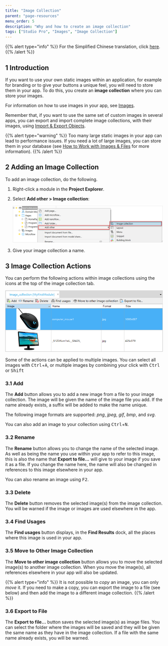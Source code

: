 ```yaml
---
title: "Image Collection"
parent: "page-resources"
menu_order: 5
description: "Why and how to create an image collection"
tags: ["Studio Pro", "Images", "Image Collection"]
---
```


{{% alert type="info" %}}
For the Simplified Chinese translation, click [here]().
{{% /alert %}}

## 1 Introduction

If you want to use your own static images within an application, for example for branding or to give your buttons a unique feel, you will need to store them in your app. To do this, you create an **image collection** where you can store your images.

For information on how to use images in your app, see [Images](images).

Remember that, if you want to use the same set of custom images in several apps, you can export and import complete image collections, with their images, using [Import & Export Objects](/howto8/integration/importing-and-exporting-objects).

{{% alert type="warning" %}}
Too many large static images in your app can lead to performance issues. If you need a lot of large images, you can store them in your database (see [How to Work with Images & Files](/howto8/data-models/working-with-images-and-files) for more information).
{{% /alert %}}

## 2 Adding an Image Collection

To add an image collection, do the following.

1. Right-click a module in the **Project Explorer**.
2. Select **Add other > Image collection**:

    ![Add an image collection](attachments/image-collection/add-collection.png)

3. Give your image collection a name.

## 3 Image Collection Actions

You can perform the following actions within image collections using the icons at the top of the image collection tab.

![Image collection actions](attachments/image-collection/actions.png)

Some of the actions can be applied to multiple images. You can select all images with <kbd>Ctrl</kbd>+<kbd>A</kbd>, or multiple images by combining your click with <kbd>Ctrl</kbd> or <kbd>Shift</kbd>

### 3.1 Add

The **Add** button allows you to add a new image from a file to your image collection. The image will be given the name of the image file you add. If the name already exists, a suffix will be added to make the name unique.

The following image formats are supported: *png*, *jpeg*, *gif*, *bmp*, and *svg*.

You can also add an image to your collection using <kbd>Ctrl</kbd>+<kbd>N</kbd>.

### 3.2 Rename

The **Rename** button allows you to change the name of the selected image. As well as being the name you use within your app to refer to this image, this is also the name that **Export to file…** will give to your image if you save it as a file. If you change the name here, the name will also be changed in references to this image elsewhere in your app.

You can also rename an image using <kbd>F2</kbd>.

### 3.3 Delete

The **Delete** button removes the selected image(s) from the image collection. You will be warned if the image or images are used elsewhere in the app.

### 3.4 Find Usages

The **Find usages** button displays, in the **Find Results** dock, all the places where this image is used in your app.

### 3.5 Move to Other Image Collection

The **Move to other image collection** button allows you to move the selected image(s) to another image collection. When you move the image(s), all references elsewhere in your app will also be updated.

{{% alert type="info" %}}
It is not possible to *copy* an image, you can only *move* it. If you need to make a copy, you can export the image to a file (see below) and then add the image to a different image collection.
{{% /alert %}}

### 3.6 Export to File

The **Export to file…** button saves the selected image(s) as image files. You can select the folder where the images will be saved and they will be given the same name as they have in the image collection. If a file with the same name already exists, you will be warned.

